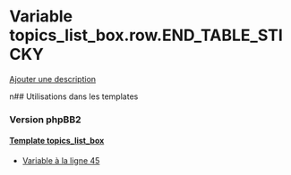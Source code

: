 # Variable topics_list_box.row.END_TABLE_STICKY
[Ajouter une description](https://fa-tvars.appspot.com/topics_list_box.row.END_TABLE_STICKY)

n## Utilisations dans les templates

### Version phpBB2

#### [Template topics_list_box](subsilver/topics_list_box.md)
* [Variable à la ligne 45](../subsilver/topics_list_box.tpl#L45)